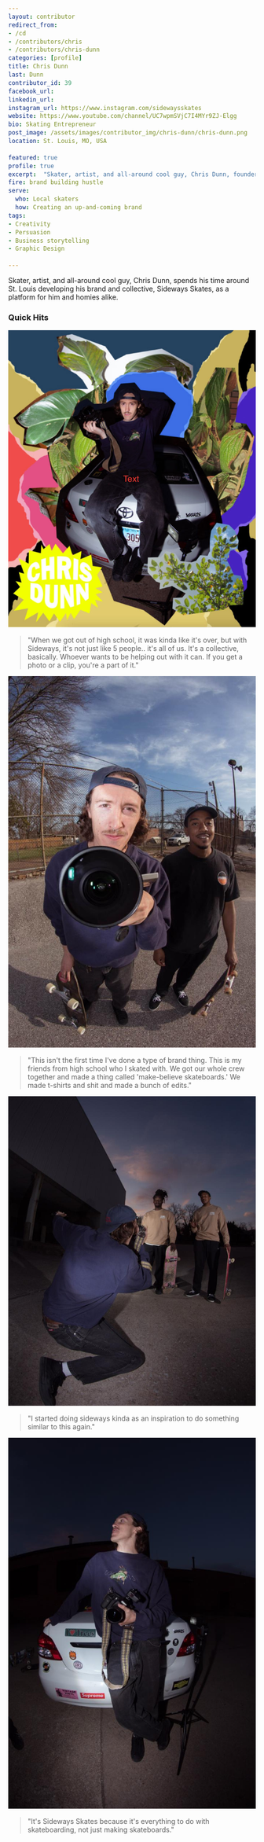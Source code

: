 ```yaml
---
layout: contributor
redirect_from:
- /cd
- /contributors/chris
- /contributors/chris-dunn
categories: [profile]
title: Chris Dunn
last: Dunn
contributor_id: 39
facebook_url: 
linkedin_url: 
instagram_url: https://www.instagram.com/sidewaysskates
website: https://www.youtube.com/channel/UC7wpmSVjC7I4MYr9ZJ-Elgg
bio: Skating Entrepreneur
post_image: /assets/images/contributor_img/chris-dunn/chris-dunn.png
location: St. Louis, MO, USA

featured: true
profile: true
excerpt:  "Skater, artist, and all-around cool guy, Chris Dunn, founder of Sideways Skates."
fire: brand building hustle
serve:
  who: Local skaters
  how: Creating an up-and-coming brand
tags:
- Creativity
- Persuasion
- Business storytelling
- Graphic Design

---
```

Skater, artist, and all-around cool guy, Chris Dunn, spends his time around  St. Louis developing his brand and collective, Sideways Skates, as a platform for him and homies alike.


### Quick Hits
![Chris Dunn](/assets/images/contributor_img/chris-dunn/cd_001.jpg)
<blockquote>"When we got out of high school, it was kinda like it's over, but with Sideways, it's not just like 5 people.. it's all of us. It's a collective, basically. Whoever wants to be helping out with it can. If you get a photo or a clip, you're a part of it."</blockquote>

![Chris Dunn](/assets/images/contributor_img/chris-dunn/cd_002.jpg)
<blockquote>"This isn't the first time I've done a type of brand thing. This is my friends from high school who I skated with. We got our whole crew together and made a thing called 'make-believe skateboards.' We made t-shirts and shit and made a bunch of edits."</blockquote>

![Chris Dunn](/assets/images/contributor_img/chris-dunn/cd_003.jpg)
<blockquote>"I started doing sideways kinda as an inspiration to do something similar to this again."</blockquote>

![Chris Dunn](/assets/images/contributor_img/chris-dunn/cd_004.jpg)
<blockquote>"It's Sideways Skates because it's everything to do with skateboarding, not just making skateboards."</blockquote>